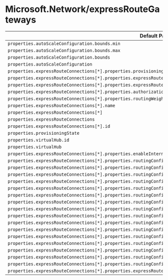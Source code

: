 # Microsoft.Network/expressRouteGateways

| Default Path | Alias |
|---|---|
| `properties.autoScaleConfiguration.bounds.min` | `Microsoft.Network/expressRouteGateways/autoScaleConfiguration.bounds.min` |
| `properties.autoScaleConfiguration.bounds.max` | `Microsoft.Network/expressRouteGateways/autoScaleConfiguration.bounds.max` |
| `properties.autoScaleConfiguration.bounds` | `Microsoft.Network/expressRouteGateways/autoScaleConfiguration.bounds` |
| `properties.autoScaleConfiguration` | `Microsoft.Network/expressRouteGateways/autoScaleConfiguration` |
| `properties.expressRouteConnections[*].properties.provisioningState` | `Microsoft.Network/expressRouteGateways/expressRouteConnections[*].provisioningState` |
| `properties.expressRouteConnections[*].properties.expressRouteCircuitPeering.id` | `Microsoft.Network/expressRouteGateways/expressRouteConnections[*].expressRouteCircuitPeering.id` |
| `properties.expressRouteConnections[*].properties.expressRouteCircuitPeering` | `Microsoft.Network/expressRouteGateways/expressRouteConnections[*].expressRouteCircuitPeering` |
| `properties.expressRouteConnections[*].properties.authorizationKey` | `Microsoft.Network/expressRouteGateways/expressRouteConnections[*].authorizationKey` |
| `properties.expressRouteConnections[*].properties.routingWeight` | `Microsoft.Network/expressRouteGateways/expressRouteConnections[*].routingWeight` |
| `properties.expressRouteConnections[*].name` | `Microsoft.Network/expressRouteGateways/expressRouteConnections[*].name` |
| `properties.expressRouteConnections[*]` | `Microsoft.Network/expressRouteGateways/expressRouteConnections[*]` |
| `properties.expressRouteConnections` | `Microsoft.Network/expressRouteGateways/expressRouteConnections` |
| `properties.expressRouteConnections[*].id` | `Microsoft.Network/expressRouteGateways/expressRouteConnections[*].id` |
| `properties.provisioningState` | `Microsoft.Network/expressRouteGateways/provisioningState` |
| `properties.virtualHub.id` | `Microsoft.Network/expressRouteGateways/virtualHub.id` |
| `properties.virtualHub` | `Microsoft.Network/expressRouteGateways/virtualHub` |
| `properties.expressRouteConnections[*].properties.enableInternetSecurity` | `Microsoft.Network/expressRouteGateways/expressRouteConnections[*].enableInternetSecurity` |
| `properties.expressRouteConnections[*].properties.routingConfiguration.associatedRouteTable.id` | `Microsoft.Network/expressRouteGateways/expressRouteConnections[*].routingConfiguration.associatedRouteTable.id` |
| `properties.expressRouteConnections[*].properties.routingConfiguration.associatedRouteTable` | `Microsoft.Network/expressRouteGateways/expressRouteConnections[*].routingConfiguration.associatedRouteTable` |
| `properties.expressRouteConnections[*].properties.routingConfiguration.propagatedRouteTables.labels[*]` | `Microsoft.Network/expressRouteGateways/expressRouteConnections[*].routingConfiguration.propagatedRouteTables.labels[*]` |
| `properties.expressRouteConnections[*].properties.routingConfiguration.propagatedRouteTables.labels` | `Microsoft.Network/expressRouteGateways/expressRouteConnections[*].routingConfiguration.propagatedRouteTables.labels` |
| `properties.expressRouteConnections[*].properties.routingConfiguration.propagatedRouteTables.ids[*].id` | `Microsoft.Network/expressRouteGateways/expressRouteConnections[*].routingConfiguration.propagatedRouteTables.ids[*].id` |
| `properties.expressRouteConnections[*].properties.routingConfiguration.propagatedRouteTables.ids[*]` | `Microsoft.Network/expressRouteGateways/expressRouteConnections[*].routingConfiguration.propagatedRouteTables.ids[*]` |
| `properties.expressRouteConnections[*].properties.routingConfiguration.propagatedRouteTables.ids` | `Microsoft.Network/expressRouteGateways/expressRouteConnections[*].routingConfiguration.propagatedRouteTables.ids` |
| `properties.expressRouteConnections[*].properties.routingConfiguration.propagatedRouteTables` | `Microsoft.Network/expressRouteGateways/expressRouteConnections[*].routingConfiguration.propagatedRouteTables` |
| `properties.expressRouteConnections[*].properties.routingConfiguration.vnetRoutes.staticRoutes[*].name` | `Microsoft.Network/expressRouteGateways/expressRouteConnections[*].routingConfiguration.vnetRoutes.staticRoutes[*].name` |
| `properties.expressRouteConnections[*].properties.routingConfiguration.vnetRoutes.staticRoutes[*].addressPrefixes[*]` | `Microsoft.Network/expressRouteGateways/expressRouteConnections[*].routingConfiguration.vnetRoutes.staticRoutes[*].addressPrefixes[*]` |
| `properties.expressRouteConnections[*].properties.routingConfiguration.vnetRoutes.staticRoutes[*].addressPrefixes` | `Microsoft.Network/expressRouteGateways/expressRouteConnections[*].routingConfiguration.vnetRoutes.staticRoutes[*].addressPrefixes` |
| `properties.expressRouteConnections[*].properties.routingConfiguration.vnetRoutes.staticRoutes[*].nextHopIpAddress` | `Microsoft.Network/expressRouteGateways/expressRouteConnections[*].routingConfiguration.vnetRoutes.staticRoutes[*].nextHopIpAddress` |
| `properties.expressRouteConnections[*].properties.routingConfiguration.vnetRoutes.staticRoutes[*]` | `Microsoft.Network/expressRouteGateways/expressRouteConnections[*].routingConfiguration.vnetRoutes.staticRoutes[*]` |
| `properties.expressRouteConnections[*].properties.routingConfiguration.vnetRoutes.staticRoutes` | `Microsoft.Network/expressRouteGateways/expressRouteConnections[*].routingConfiguration.vnetRoutes.staticRoutes` |
| `properties.expressRouteConnections[*].properties.routingConfiguration.vnetRoutes` | `Microsoft.Network/expressRouteGateways/expressRouteConnections[*].routingConfiguration.vnetRoutes` |
| `properties.expressRouteConnections[*].properties.routingConfiguration` | `Microsoft.Network/expressRouteGateways/expressRouteConnections[*].routingConfiguration` |
| `properties.expressRouteConnections[*].properties.expressRouteGatewayBypass` | `Microsoft.Network/expressRouteGateways/expressRouteConnections[*].expressRouteGatewayBypass` |

